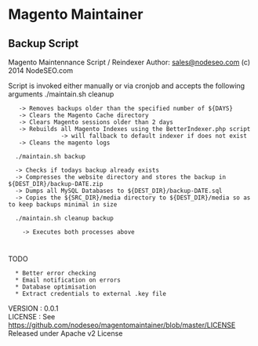 Magento Maintainer
=================

## Backup Script

Magento Maintennance Script / Reindexer
Author: sales@nodeseo.com
(c) 2014 NodeSEO.com

Script is invoked either manually or via cronjob and accepts the following arguments
       ./maintain.sh cleanup
        
       -> Removes backups older than the specified number of ${DAYS}
       -> Clears the Magento Cache directory
       -> Clears Magento sessions older than 2 days
       -> Rebuilds all Magento Indexes using the BetterIndexer.php script
                   -> will fallback to default indexer if does not exist
       -> Cleans the magento logs
      
      ./maintain.sh backup
      
      -> Checks if todays backup already exists
      -> Compresses the website directory and stores the backup in ${DEST_DIR}/backup-DATE.zip
      -> Dumps all MySQL Databases to ${DEST_DIR}/backup-DATE.sql
      -> Copies the ${SRC_DIR}/media directory to ${DEST_DIR}/media so as to keep backups minimal in size

      ./maintain.sh cleanup backup

        -> Executes both processes above
#
#        

TODO
        
      * Better error checking
      * Email notification on errors
      * Database optimisation
      * Extract credentials to external .key file
      
VERSION : 0.0.1       
LICENSE : See https://github.com/nodeseo/magentomaintainer/blob/master/LICENSE
         Released under Apache v2 License
